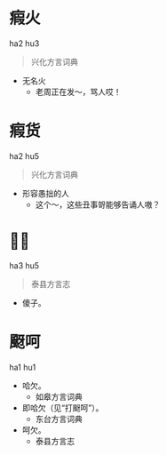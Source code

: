 



# 瘕火
ha2 hu3
> 兴化方言词典
- 无名火
  - 老周正在发～，骂人哎！

# 瘕货
ha2 hu5
> 兴化方言词典
- 形容愚拙的人
  - 这个～，这些丑事哿能够告诵人嗷？



# 𤹉货
ha3 hu5
> 泰县方言志
- 傻子。

# 颬呵
ha1 hu1
+ 哈欠。
  * 如皋方言词典
+ 即哈欠（见“打颬呵”）。
  * 东台方言词典
+ 呵欠。
  * 泰县方言志
